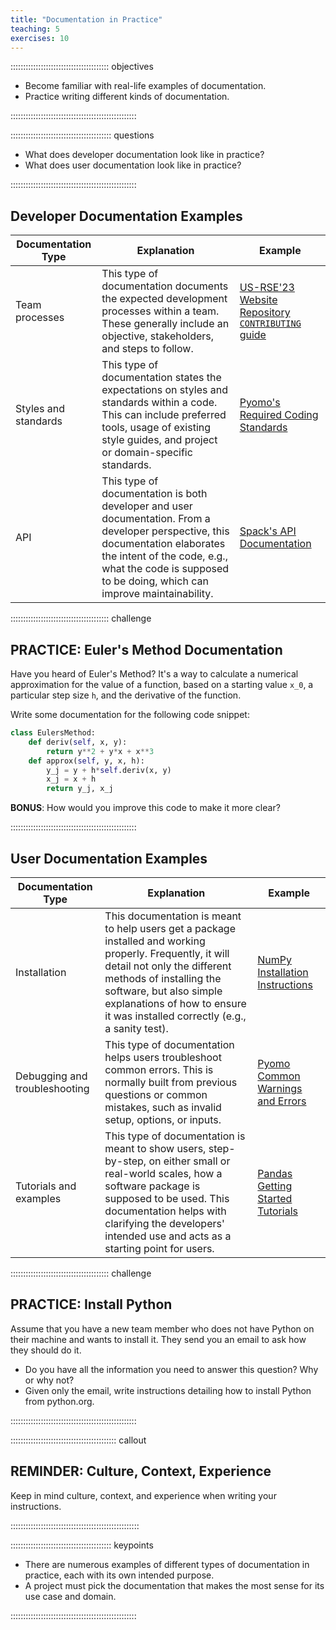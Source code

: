 ```yaml
---
title: "Documentation in Practice"
teaching: 5
exercises: 10
---
```


::::::::::::::::::::::::::::::::::::::: objectives

- Become familiar with real-life examples of documentation.
- Practice writing different kinds of documentation.

::::::::::::::::::::::::::::::::::::::::::::::::::

:::::::::::::::::::::::::::::::::::::::: questions

- What does developer documentation look like in practice?
- What does user documentation look like in practice?

::::::::::::::::::::::::::::::::::::::::::::::::::

## Developer Documentation Examples

| Documentation Type | Explanation | Example |
| ------------------ | ----------- | ------- |
| Team processes | This type of documentation documents the expected development processes within a team. These generally include an objective, stakeholders, and steps to follow. | [US-RSE'23 Website Repository `CONTRIBUTING` guide](https://github.com/USRSE/usrse23/blob/main/CONTRIBUTING.md) |
| Styles and standards | This type of documentation states the expectations on styles and standards within a code. This can include preferred tools, usage of existing style guides, and project or domain-specific standards. | [Pyomo's Required Coding Standards](https://pyomo.readthedocs.io/en/stable/contribution_guide.html#coding-standards) |
| API | This type of documentation is both developer and user documentation. From a developer perspective, this documentation elaborates the intent of the code, e.g., what the code is supposed to be doing, which can improve maintainability. | [Spack's API Documentation](https://spack.readthedocs.io/en/latest/spack.html) |

:::::::::::::::::::::::::::::::::::::::  challenge

## PRACTICE: Euler's Method Documentation

Have you heard of Euler's Method? It's a way to calculate a numerical
approximation for the value of a function, based on a starting value `x_0`,
a particular step size `h`, and the derivative of the function.

Write some documentation for the following code snippet:

```python
class EulersMethod:
    def deriv(self, x, y):
        return y**2 + y*x + x**3
    def approx(self, y, x, h):
        y_j = y + h*self.deriv(x, y)
        x_j = x + h
        return y_j, x_j
```

**BONUS**: How would you improve this code to make it more clear?

::::::::::::::::::::::::::::::::::::::::::::::::::

## User Documentation Examples

| Documentation Type | Explanation | Example |
| ------------------ | ----------- | ------- |
| Installation | This documentation is meant to help users get a package installed and working properly. Frequently, it will detail not only the different methods of installing the software, but also simple explanations of how to ensure it was installed correctly (e.g., a sanity test).  | [NumPy Installation Instructions](https://numpy.org/install/) |
| Debugging and troubleshooting | This type of documentation helps users troubleshoot common errors. This is normally built from previous questions or common mistakes, such as invalid setup, options, or inputs. | [Pyomo Common Warnings and Errors](https://pyomo.readthedocs.io/en/stable/errors.html) |
| Tutorials and examples | This type of documentation is meant to show users, step-by-step, on either small or real-world scales, how a software package is supposed to be used. This documentation helps with clarifying the developers' intended use and acts as a starting point for users. | [Pandas Getting Started Tutorials](https://pandas.pydata.org/docs/getting_started/intro_tutorials/index.html) |

:::::::::::::::::::::::::::::::::::::::  challenge

## PRACTICE: Install Python

Assume that you have a new team member who does not have Python on their
machine and wants to install it. They send you an email to ask how they
should do it.

* Do you have all the information you need to answer this question? Why or why not?
* Given only the email, write instructions detailing how to install Python from python.org.

::::::::::::::::::::::::::::::::::::::::::::::::::

::::::::::::::::::::::::::::::::::::::::::  callout

## REMINDER: Culture, Context, Experience

Keep in mind culture, context, and experience when writing your instructions.

:::::::::::::::::::::::::::::::::::::::::::::::::::

:::::::::::::::::::::::::::::::::::::::: keypoints

- There are numerous examples of different types of documentation in practice, each with its own intended purpose.
- A project must pick the documentation that makes the most sense for its use case and domain.

::::::::::::::::::::::::::::::::::::::::::::::::::

